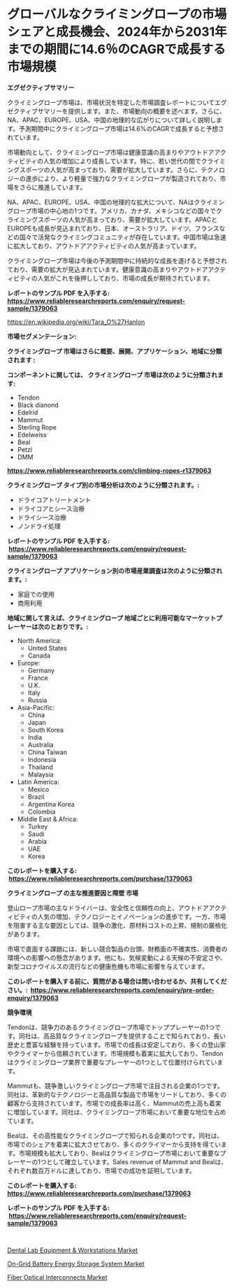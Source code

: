 <p><h1>グローバルなクライミングロープの市場シェアと成長機会、2024年から2031年までの期間に14.6％のCAGRで成長する市場規模</h1></p><p><strong>エグゼクティブサマリー</strong></p>
<p><p>クライミングロープ市場は、市場状況を特定した市場調査レポートについてエグゼクティブサマリーを提供します。また、市場動向の概要を述べます。さらに、NA、APAC、EUROPE、USA、中国の地理的な広がりについて詳しく説明します。予測期間中にクライミングロープ市場は14.6%のCAGRで成長すると予想されています。</p><p>市場動向として、クライミングロープ市場は健康意識の高まりやアウトドアアクティビティの人気の増加により成長しています。特に、若い世代の間でクライミングスポーツの人気が高まっており、需要が拡大しています。さらに、テクノロジーの進歩により、より軽量で強力なクライミングロープが製造されており、市場をさらに推進しています。</p><p>NA、APAC、EUROPE、USA、中国の地理的な拡大について、NAはクライミングロープ市場の中心地の1つです。アメリカ、カナダ、メキシコなどの国々でクライミングスポーツの人気が高まっており、需要が拡大しています。APACとEUROPEも成長が見込まれており、日本、オーストラリア、ドイツ、フランスなどの国々で活発なクライミングコミュニティが存在しています。中国市場は急速に拡大しており、アウトドアアクティビティの人気が高まっています。</p><p>クライミングロープ市場は今後の予測期間中に持続的な成長を遂げると予想されており、需要の拡大が見込まれています。健康意識の高まりやアウトドアアクティビティの人気がこれを後押ししており、市場の成長が期待されています。</p></p>
<p><strong>レポートのサンプル PDF を入手する: <a href="https://www.reliableresearchreports.com/enquiry/request-sample/1379063">https://www.reliableresearchreports.com/enquiry/request-sample/1379063</a></strong></p>
<p><a href="https://en.wikipedia.org/wiki/Tara_O%27Hanlon">https://en.wikipedia.org/wiki/Tara_O%27Hanlon</a></p>
<p><strong>市場セグメンテーション:</strong></p>
<p><strong> クライミングロープ 市場はさらに概要、展開、アプリケーション、地域に分類されます :</strong></p>
<p><strong>コンポーネントに関しては、 クライミングロープ 市場は次のように分類されます: &nbsp;</strong></p>
<p><ul><li>Tendon</li><li>Black dianond</li><li>Edelrid</li><li>Mammut</li><li>Sterling Rope</li><li>Edelweiss</li><li>Beal</li><li>Petzl</li><li>DMM</li></ul></p>
<p><strong><a href="https://www.reliableresearchreports.com/climbing-ropes-r1379063">https://www.reliableresearchreports.com/climbing-ropes-r1379063</a></strong></p>
<p><strong> クライミングロープ タイプ別の市場分析は次のように分類されます。:</strong></p>
<p><ul><li>ドライコアトリートメント</li><li>ドライコアとシース治療</li><li>ドライシース治療</li><li>ノンドライ処理</li></ul></p>
<p><strong>レポートのサンプル PDF を入手する: &nbsp;<a href="https://www.reliableresearchreports.com/enquiry/request-sample/1379063">https://www.reliableresearchreports.com/enquiry/request-sample/1379063</a></strong></p>
<p><strong> クライミングロープ アプリケーション別の市場産業調査は次のように分類されます。:</strong></p>
<p><ul><li>家庭での使用</li><li>商用利用</li></ul></p>
<p><strong>地域に関して言えば、クライミングロープ 地域ごとに利用可能なマーケットプレーヤーは次のとおりです。:</strong></p>
<p><ul>
    <li>
        North America:
        <ul>
            <li>United States</li>
            <li>Canada</li>
        </ul>
    </li>
    <li>
        Europe:
        <ul>
            <li>Germany</li>
            <li>France</li>
            <li>U.K.</li>
            <li>Italy</li>
            <li>Russia</li>
        </ul>
    </li>
    <li>
        Asia-Pacific:
        <ul>
            <li>China</li>
            <li>Japan</li>
            <li>South Korea</li>
            <li>India</li>
            <li>Australia</li>
            <li>China Taiwan</li>
            <li>Indonesia</li>
            <li>Thailand</li>
            <li>Malaysia</li>
        </ul>
    </li>
    <li>
        Latin America:
        <ul>
            <li>Mexico</li>
            <li>Brazil</li>
            <li>Argentina Korea</li>
            <li>Colombia</li>
        </ul>
    </li>
    <li>
        Middle East & Africa:
        <ul>
            <li>Turkey</li>
            <li>Saudi</li>
            <li>Arabia</li>
            <li>UAE</li>
            <li>Korea</li>
        </ul>
    </li>
    </ul></p>
<p><strong>このレポートを購入する: &nbsp;<a href="https://www.reliableresearchreports.com/purchase/1379063">https://www.reliableresearchreports.com/purchase/1379063</a></strong></p>
<p><strong>クライミングロープ の主な推進要因と障壁 市場</strong></p>
<p><p>登山ロープ市場の主なドライバーは、安全性と信頼性の向上、アウトドアアクティビティの人気の増加、テクノロジーとイノベーションの進歩です。一方、市場を阻害する主な要因としては、競争の激化、原材料コストの上昇、規制の厳格化があります。</p><p>市場で直面する課題には、新しい競合製品の台頭、財務面の不確実性、消費者の環境への影響への懸念があります。他にも、気候変動による天候の不安定さや、新型コロナウイルスの流行などの健康危機も市場に影響を与えています。</p></p>
<p><strong>このレポートを購入する前に、質問がある場合は問い合わせるか、共有してください。:&nbsp; <a href="https://www.reliableresearchreports.com/enquiry/pre-order-enquiry/1379063">https://www.reliableresearchreports.com/enquiry/pre-order-enquiry/1379063</a></strong></p>
<p><strong>競争環境</strong></p>
<p><p>Tendonは、競争力のあるクライミングロープ市場でトッププレーヤーの1つです。同社は、高品質なクライミングロープを提供することで知られており、長い歴史と豊富な経験を持っています。市場での成長は安定しており、多くの登山家やクライマーから信頼されています。市場規模も着実に拡大しており、Tendonはクライミングロープ業界で重要なプレーヤーの1つとして位置付けられています。</p><p>Mammutも、競争激しいクライミングロープ市場で注目される企業の1つです。同社は、革新的なテクノロジーと高品質な製品で市場をリードしており、多くの顧客から支持されています。市場での成長率は高く、Mammutの売上高も着実に増加しています。同社は、クライミングロープ市場において重要な地位を占めています。</p><p>Bealは、その高性能なクライミングロープで知られる企業の1つです。同社は、市場でのシェアを着実に拡大させており、多くのクライマーから支持を得ています。市場規模も拡大しており、Bealはクライミングロープ市場において重要なプレーヤーの1つとして確立しています。Sales revenue of Mammut and Bealは、それぞれ数百万ドルに達しており、市場での成功を証明しています。</p></p>
<p><strong>このレポートを購入する: &nbsp; <a href="https://www.reliableresearchreports.com/purchase/1379063">https://www.reliableresearchreports.com/purchase/1379063</a></strong></p>
<p><strong>レポートのサンプル PDF を入手する: &nbsp;<a href="https://www.reliableresearchreports.com/enquiry/request-sample/1379063">https://www.reliableresearchreports.com/enquiry/request-sample/1379063</a></strong><strong></strong></p>
<p>&nbsp;</p>
<p><p><a href="https://github.com/caylechardson65746/Market-Research-Report-List-1/blob/main/dental-lab-equipment-workstations-market.md">Dental Lab Equipment & Workstations Market</a></p><p><a href="https://github.com/hskmn/Market-Research-Report-List-1/blob/main/on-grid-battery-energy-storage-system-market.md">On-Grid Battery Energy Storage System Market</a></p><p><a href="https://issuu.com/reportprime-2/docs/fiber-optical-interconnects-market-size-2030.pptx">Fiber Optical Interconnects Market</a></p></p>